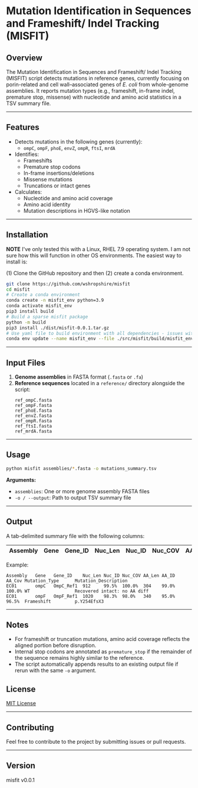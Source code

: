 # Mutation Identification in Sequences and Frameshift/ Indel Tracking (MISFIT)

## Overview

The Mutation Identification in Sequences and Frameshift/ Indel Tracking (MISFIT) script detects mutations in reference genes, currently focusing on porin-related and cell wall–associated genes of *E. coli* from whole-genome assemblies. It reports mutation types (e.g., frameshift, in-frame indel, premature stop, missense) with nucleotide and amino acid statistics in a TSV summary file.

---

## **Features**
- Detects mutations in the following genes (currently):
  - `ompC`, `ompF`, `phoE`, `envZ`, `ompR`, `ftsI`, `mrdA`
- Identifies:
  - Frameshifts
  - Premature stop codons
  - In-frame insertions/deletions
  - Missense mutations
  - Truncations or intact genes
- Calculates:
  - Nucleotide and amino acid coverage
  - Amino acid identity
  - Mutation descriptions in HGVS-like notation

---

## Installation

**NOTE** I've only tested this with a Linux, RHEL 7.9 operating system. I am not sure how this will function in other OS environments. The easiest way to install is:

(1) Clone the GitHub repository and then (2) create a conda environment. 

```bash
git clone https://github.com/wshropshire/misfit
cd misfit
# Create a conda environment
conda create -n misfit_env python=3.9
conda activate misfit_env
pip3 install build
# Build a sparse misfit package
python -m build
pip3 install ./dist/misfit-0.0.1.tar.gz
# Use yaml file to build environment with all dependencies - issues with pip/conda install 'path collisions' due to pre-installed python. All dependencies are properly downloaded and identified.
conda env update --name misfit_env --file ./src/misfit/build/misfit_env.yaml
```

---

## **Input Files**
1. **Genome assemblies** in FASTA format (`.fasta` or `.fa`)
2. **Reference sequences** located in a `reference/` directory alongside the script:
   ```
   ref_ompC.fasta
   ref_ompF.fasta
   ref_phoE.fasta
   ref_envZ.fasta
   ref_ompR.fasta
   ref_ftsI.fasta
   ref_mrdA.fasta
   ```

---

## **Usage**
```bash
python misfit assemblies/*.fasta -o mutations_summary.tsv
```

**Arguments:**
- `assemblies`: One or more genome assembly FASTA files
- `-o / --output`: Path to output TSV summary file

---

## **Output**
A tab-delimited summary file with the following columns:

| Assembly | Gene | Gene_ID | Nuc_Len | Nuc_ID | Nuc_COV | AA_Len | AA_ID | AA_Cov | Mutation_Type | Mutation_Description |
|---------|------|--------|--------|-------|--------|-------|------|-------|----------------|---------------------|

Example:

```
Assembly   Gene   Gene_ID    Nuc_Len Nuc_ID Nuc_COV AA_Len AA_ID AA_Cov Mutation_Type      Mutation_Description
EC01       ompC   OmpC_Ref1  912     99.5%  100.0%  304    99.0% 100.0% WT                 Recovered intact: no AA diff
EC01       ompF   OmpF_Ref1  1020    98.3%  98.0%   340    95.0%  96.5%  Frameshift         p.Y254EfsX3
```

---

## **Notes**
- For frameshift or truncation mutations, amino acid coverage reflects the aligned portion before disruption.
- Internal stop codons are annotated as `premature_stop` if the remainder of the sequence remains highly similar to the reference.
- The script automatically appends results to an existing output file if rerun with the same `-o` argument.

## License

[MIT License](LICENSE.txt)

---

## Contributing

Feel free to contribute to the project by submitting issues or pull requests.

---

## Version

misfit v0.0.1
